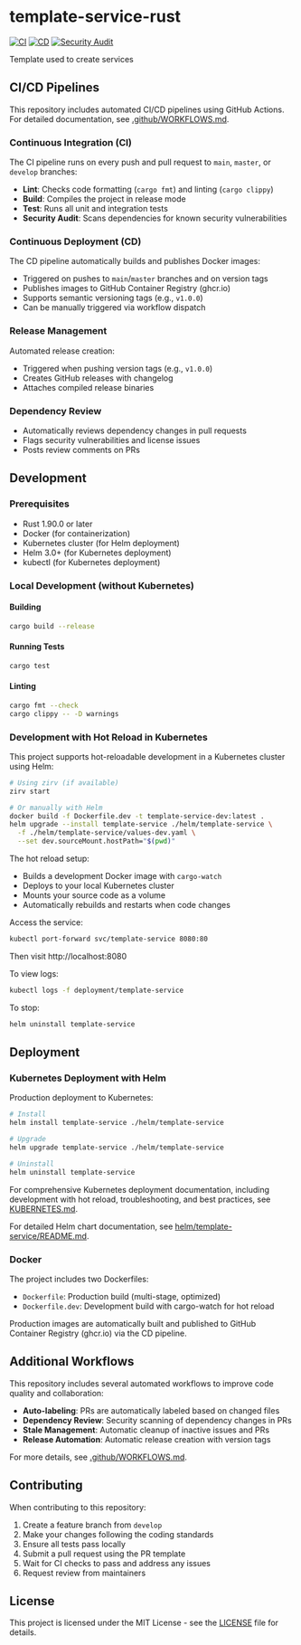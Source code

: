 # template-service-rust

[![CI](https://github.com/zirv-marketing-automation/template-service-rust/actions/workflows/ci.yml/badge.svg)](https://github.com/zirv-marketing-automation/template-service-rust/actions/workflows/ci.yml)
[![CD](https://github.com/zirv-marketing-automation/template-service-rust/actions/workflows/cd.yml/badge.svg)](https://github.com/zirv-marketing-automation/template-service-rust/actions/workflows/cd.yml)
[![Security Audit](https://github.com/zirv-marketing-automation/template-service-rust/actions/workflows/ci.yml/badge.svg?event=schedule)](https://github.com/zirv-marketing-automation/template-service-rust/actions/workflows/ci.yml)

Template used to create services

## CI/CD Pipelines

This repository includes automated CI/CD pipelines using GitHub Actions. For detailed documentation, see [.github/WORKFLOWS.md](.github/WORKFLOWS.md).

### Continuous Integration (CI)
The CI pipeline runs on every push and pull request to `main`, `master`, or `develop` branches:
- **Lint**: Checks code formatting (`cargo fmt`) and linting (`cargo clippy`)
- **Build**: Compiles the project in release mode
- **Test**: Runs all unit and integration tests
- **Security Audit**: Scans dependencies for known security vulnerabilities

### Continuous Deployment (CD)
The CD pipeline automatically builds and publishes Docker images:
- Triggered on pushes to `main`/`master` branches and on version tags
- Publishes images to GitHub Container Registry (ghcr.io)
- Supports semantic versioning tags (e.g., `v1.0.0`)
- Can be manually triggered via workflow dispatch

### Release Management
Automated release creation:
- Triggered when pushing version tags (e.g., `v1.0.0`)
- Creates GitHub releases with changelog
- Attaches compiled release binaries

### Dependency Review
- Automatically reviews dependency changes in pull requests
- Flags security vulnerabilities and license issues
- Posts review comments on PRs

## Development

### Prerequisites
- Rust 1.90.0 or later
- Docker (for containerization)
- Kubernetes cluster (for Helm deployment)
- Helm 3.0+ (for Kubernetes deployment)
- kubectl (for Kubernetes deployment)

### Local Development (without Kubernetes)

#### Building
```bash
cargo build --release
```

#### Running Tests
```bash
cargo test
```

#### Linting
```bash
cargo fmt --check
cargo clippy -- -D warnings
```

### Development with Hot Reload in Kubernetes

This project supports hot-reloadable development in a Kubernetes cluster using Helm:

```bash
# Using zirv (if available)
zirv start

# Or manually with Helm
docker build -f Dockerfile.dev -t template-service-dev:latest .
helm upgrade --install template-service ./helm/template-service \
  -f ./helm/template-service/values-dev.yaml \
  --set dev.sourceMount.hostPath="$(pwd)"
```

The hot reload setup:
- Builds a development Docker image with `cargo-watch`
- Deploys to your local Kubernetes cluster
- Mounts your source code as a volume
- Automatically rebuilds and restarts when code changes

Access the service:
```bash
kubectl port-forward svc/template-service 8080:80
```

Then visit http://localhost:8080

To view logs:
```bash
kubectl logs -f deployment/template-service
```

To stop:
```bash
helm uninstall template-service
```

## Deployment

### Kubernetes Deployment with Helm

Production deployment to Kubernetes:

```bash
# Install
helm install template-service ./helm/template-service

# Upgrade
helm upgrade template-service ./helm/template-service

# Uninstall
helm uninstall template-service
```

For comprehensive Kubernetes deployment documentation, including development with hot reload, troubleshooting, and best practices, see [KUBERNETES.md](KUBERNETES.md).

For detailed Helm chart documentation, see [helm/template-service/README.md](helm/template-service/README.md).

### Docker

The project includes two Dockerfiles:
- `Dockerfile`: Production build (multi-stage, optimized)
- `Dockerfile.dev`: Development build with cargo-watch for hot reload

Production images are automatically built and published to GitHub Container Registry (ghcr.io) via the CD pipeline.

## Additional Workflows

This repository includes several automated workflows to improve code quality and collaboration:

- **Auto-labeling**: PRs are automatically labeled based on changed files
- **Dependency Review**: Security scanning of dependency changes in PRs
- **Stale Management**: Automatic cleanup of inactive issues and PRs
- **Release Automation**: Automatic release creation with version tags

For more details, see [.github/WORKFLOWS.md](.github/WORKFLOWS.md).

## Contributing

When contributing to this repository:
1. Create a feature branch from `develop`
2. Make your changes following the coding standards
3. Ensure all tests pass locally
4. Submit a pull request using the PR template
5. Wait for CI checks to pass and address any issues
6. Request review from maintainers
## License

This project is licensed under the MIT License - see the [LICENSE](LICENSE) file for details.
